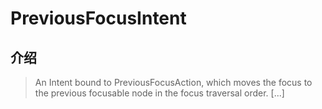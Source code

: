 # PreviousFocusIntent

## 介绍

> An Intent bound to PreviousFocusAction, which moves the focus to the previous focusable node in the focus traversal order. [...]

